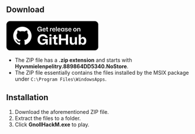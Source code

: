 ## Download

<a href="https://github.com/hyvanmielenpelit/GnollHack/releases">![Get release on GitHub](/uploads/Download/github-q90.webp)</a><br />

- The ZIP file has a **.zip extension** and starts with **Hyvnmielenpelitry.889864DD5340.NoStore**.
- The ZIP file essentially contains the files installed by the MSIX package under `C:\Program Files\WindowsApps`.

## Installation

1. Download the aforementioned ZIP file.
2. Extract the files to a folder.
3. Click **GnollHackM.exe** to play.

